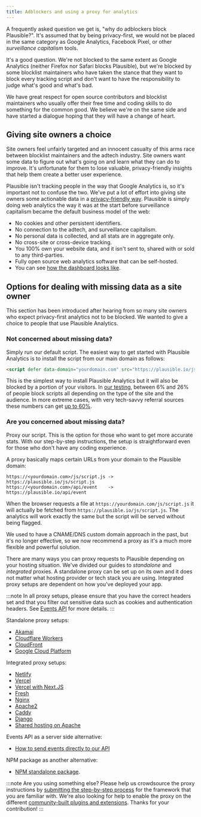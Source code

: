 ```yaml
---
title: Adblockers and using a proxy for analytics
---
```


A frequently asked question we get is, "why do adblockers block Plausible?". It's assumed that by being privacy-first, we would not be placed in the same category as Google Analytics, Facebook Pixel, or other _surveillance capitalism_ tools.

It's a good question. We're not blocked to the same extent as Google Analytics (neither Firefox nor Safari blocks Plausible), but we're blocked by some blocklist maintainers who have taken the stance that they want to block every tracking script and don't want to have the responsibility to judge what's good and what's bad.

We have great respect for open source contributors and blocklist maintainers who usually offer their free time and coding skills to do something for the common good. We believe we're on the same side and have started a dialogue hoping that they will have a change of heart.

## Giving site owners a choice

Site owners feel unfairly targeted and an innocent casualty of this arms race between blocklist maintainers and the adtech industry. Site owners want some data to figure out what's going on and learn what they can do to improve. It's unfortunate for them to lose valuable, privacy-friendly insights that help them create a better user experience.

Plausible isn't tracking people in the way that Google Analytics is, so it's important not to confuse the two. We've put a lot of effort into giving site owners some actionable data in a [privacy-friendly way](https://plausible.io/privacy-focused-web-analytics). Plausible is simply doing web analytics the way it was at the start before surveillance capitalism became the default business model of the web:

* No cookies and other persistent identifiers.
* No connection to the adtech, and surveillance capitalism.
* No personal data is collected, and all stats are in aggregate only.
* No cross-site or cross-device tracking.
* You 100% own your website data, and it isn't sent to, shared with or sold to any third-parties.
* Fully open source web analytics software that can be self-hosted.
* You can see [how the dashboard looks like](https://plausible.io/plausible.io).

## Options for dealing with missing data as a site owner

This section has been introduced after hearing from so many site owners who expect privacy-first analytics not to be blocked. We wanted to give a choice to people that use Plausible Analytics.

### Not concerned about missing data?

Simply run our default script. The easiest way to get started with Plausible Analytics is to install the script from our main domain as follows:

```html
<script defer data-domain="yourdomain.com" src="https://plausible.io/js/script.js"></script>
```

This is the simplest way to install Plausible Analytics but it will also be blocked by a portion of your visitors. In [our testing](https://markosaric.com/google-analytics-blocking/), between 6% and 26% of people block scripts all depending on the type of the site and the audience. In more extreme cases, with very tech-savvy referral sources these numbers can get [up to 60%](https://plausible.io/blog/google-analytics-adblockers-missing-data).

### Are you concerned about missing data?

Proxy our script. This is the option for those who want to get more accurate stats. With our step-by-step instructions, the setup is straightforward even for those who don't have any coding experience.

A proxy basically maps certain URLs from your domain to the Plausible domain:

```
https://<yourdomain.com>/js/script.js -> https://plausible.io/js/script.js
https://<yourdomain.com>/api/event    -> https://plausible.io/api/event
```

When the browser requests a file at `https://yourdomain.com/js/script.js` it will actually be fetched from `https://plausible.io/js/script.js`. The analytics will work exactly the same but the script will be served without being flagged.

We used to have a CNAME/DNS custom domain approach in the past, but it's no longer effective, so we now recommend a proxy as it's a much more flexible and powerful solution.

There are many ways you can proxy requests to Plausible depending on your hosting situation. We've divided our guides to *standalone* and *integrated* proxies. A standalone proxy can be set up on its own and it does not matter what hosting provider or tech stack you are using. Integrated proxy setups are dependent on how you've deployed your app.

:::note
In all proxy setups, please ensure that you have the correct headers set and that you filter out sensitive data such as cookies and authentication headers. See [Events API](events-api.md) for more details.
:::

Standalone proxy setups:
* [Akamai](/docs/proxy/guides/akamai)
* [Cloudflare Workers](/docs/proxy/guides/cloudflare)
* [CloudFront](/docs/proxy/guides/cloudfront)
* [Google Cloud Platform](https://github.com/mtlynch/plausible-proxy)

Integrated proxy setups:
* [Netlify](/docs/proxy/guides/netlify)
* [Vercel](/docs/proxy/guides/vercel)
* [Vercel with Next.JS](/docs/proxy/guides/nextjs)
* [Fresh](/docs/proxy/guides/fresh)
* [Nginx](/docs/proxy/guides/nginx)
* [Apache2](/docs/proxy/guides/apache)
* [Caddy](/docs/proxy/guides/caddy)
* [Django](https://github.com/imankulov/django-plausible-proxy)
* [Shared hosting on Apache](https://github.com/Neoflow/ReverseProxy-PlausibleAnalytics)

Events API as a server side alternative:
* [How to send events directly to our API](/docs/events-api)

NPM package as another alternative:
* [NPM standalone package](https://github.com/plausible/plausible-tracker).

:::note
Are you using something else? Please help us crowdsource the proxy instructions by [submitting the step-by-step process](https://github.com/plausible/docs/) for the framework that you are familiar with. We're also looking for help to enable the proxy on the different [community-built plugins and extensions](integration-guides.md). Thanks for your contribution!
:::
